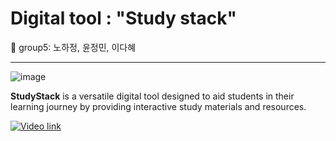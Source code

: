 # Digital tool : "Study stack"
:card_index: group5: 노하정, 윤정민, 이다혜

-------------------------------------
![image](https://github.com/dhlee3146/Group-5/assets/162474252/2740df82-20e6-42a0-b6c1-ad24798eb1ab) 

**StudyStack** is a versatile digital tool designed to aid students in their learning journey by providing interactive study materials and resources.

[![Video link](https://i.ytimg.com/vi/SstQ0FuKRik/maxresdefault.jpg)](https://youtu.be/SstQ0FuKRik?si=WpqHeO2oywrwKG8d)
